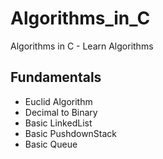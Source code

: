 # Algorithms_in_C
Algorithms in C - Learn Algorithms
## Fundamentals
- Euclid Algorithm
- Decimal to Binary
- Basic LinkedList
- Basic PushdownStack
- Basic Queue

